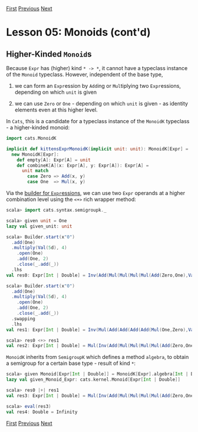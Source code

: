 [First](https://github.com/sjbiaga/kittens/blob/main/monoid-1-option/README.md) [Previous](https://github.com/sjbiaga/kittens/blob/main/monoid-4-resolve/README.md) [Next](https://github.com/sjbiaga/kittens/blob/main/nat-2-trampoline/README.md)

Lesson 05: Monoids (cont'd)
===========================

Higher-Kinded `Monoid`s
-----------------------

Because `Expr` has (higher) kind `* -> *`, it cannot have a typeclass instance of the `Monoid` typeclass. However,
independent of the base type,

1. we can form an `Expr`ession by `Add`ing or `Mul`tiplying two `Expr`essions, depending on which `unit` is given

1. we can use `Zero` or `One` - depending on which `unit` is given - as identity elements even at this higher level.

In `Cats`, this is a candidate for a typeclass instance of the `MonoidK` typeclass - a higher-kinded monoid:

```Scala
import cats.MonoidK

implicit def kittensExprMonoidK(implicit unit: unit): MonoidK[Expr] =
  new MonoidK[Expr]:
    def empty[A]: Expr[A] = unit
    def combineK[A](x: Expr[A], y: Expr[A]): Expr[A] =
      unit match
        case Zero => Add(x, y)
        case One  => Mul(x, y)
```

Via the
[builder for `Expr`essions](https://github.com/sjbiaga/kittens/blob/main/expr-07-builder/README.md#an-expression-builder-contd),
we can use two `Expr` operands at a higher combination level using the `<+>` rich wrapper method:

```scala
scala> import cats.syntax.semigroupk._

scala> given unit = One
lazy val given_unit: unit

scala> Builder.start(x"0")
  .add(One)
  .multiply(Val(5d), 4)
    .open(One)
    .add(One, 2)
    .close(_.add(_))
  .lhs
val res0: Expr[Int | Double] = Inv(Add(Mul(Mul(Mul(Mul(Add(Zero,One),Val(5.0)),Val(5.0)),Val(5.0)),Val(5.0)),Add(Add(One,One),One)))

scala> Builder.start(x"0")
  .add(One)
  .multiply(Val(5d), 4)
    .open(One)
    .add(One, 2)
    .close(_.add(_))
  .swapping
  .lhs
val res1: Expr[Int | Double] = Inv(Mul(Add(Add(Add(Add(Mul(One,Zero),Val(5.0)),Val(5.0)),Val(5.0)),Val(5.0)),Mul(Mul(Zero,Zero),Zero)))

scala> res0 <+> res1
val res2: Expr[Int | Double] = Mul(Inv(Add(Mul(Mul(Mul(Mul(Add(Zero,One),Val(5.0)),Val(5.0)),Val(5.0)),Val(5.0)),Add(Add(One,One),One))),Inv(Mul(Add(Add(Add(Add(Mul(One,Zero),Val(5.0)),Val(5.0)),Val(5.0)),Val(5.0)),Mul(Mul(Zero,Zero),Zero))))
```

`MonoidK` inherits from `SemigroupK` which defines a method `algebra`, to obtain a semigroup for a certain base type - result
of kind `*`:

```scala
scala> given Monoid[Expr[Int | Double]] = MonoidK[Expr].algebra[Int | Double]
lazy val given_Monoid_Expr: cats.kernel.Monoid[Expr[Int | Double]]

scala> res0 |+| res1
val res3: Expr[Int | Double] = Mul(Inv(Add(Mul(Mul(Mul(Mul(Add(Zero,One),Val(5.0)),Val(5.0)),Val(5.0)),Val(5.0)),Add(Add(One,One),One))),Inv(Mul(Add(Add(Add(Add(Mul(One,Zero),Val(5.0)),Val(5.0)),Val(5.0)),Val(5.0)),Mul(Mul(Zero,Zero),Zero))))

scala> eval(res3)
val res4: Double = Infinity
```

[First](https://github.com/sjbiaga/kittens/blob/main/monoid-1-option/README.md) [Previous](https://github.com/sjbiaga/kittens/blob/main/monoid-4-resolve/README.md) [Next](https://github.com/sjbiaga/kittens/blob/main/nat-2-trampoline/README.md)
